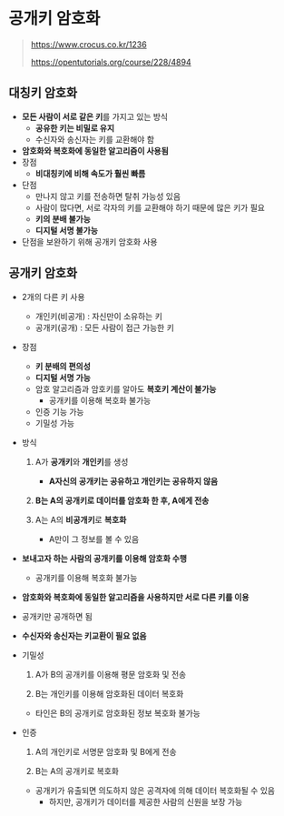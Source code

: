 # 공개키 암호화

> https://www.crocus.co.kr/1236
>
> https://opentutorials.org/course/228/4894

## 대칭키 암호화

- **모든 사람이 서로 같은 키**를 가지고 있는 방식
  - **공유한 키는 비밀로 유지**
  - 수신자와 송신자는 키를 교환해야 함
- **암호화와 복호화에 동일한 알고리즘이 사용됨**
- 장점
  - **비대칭키에 비해 속도가 훨씬 빠름**
- 단점
  - 만나지 않고 키를 전송하면 탈취 가능성 있음
  - 사람이 많다면, 서로 각자의 키를 교환해야 하기 때문에 많은 키가 필요
  - **키의 분배 불가능**
  - **디지털 서명 불가능**
- 단점을 보완하기 위해 공개키 암호화 사용



## 공개키 암호화

- 2개의 다른 키 사용

  - 개인키(비공개) : 자신만이 소유하는 키
  - 공개키(공개) : 모든 사람이 접근 가능한 키

- 장점

  - **키 분배의 편의성**
  - **디지털 서명 가능**
  - 암호 알고리즘과 암호키를 알아도 **복호키 계산이 불가능**
    - 공개키를 이용해 복호화 불가능
  - 인증 기능 가능
  - 기밀성 가능

- 방식

  1. A가 **공개키**와 **개인키**를 생성
     - **A자신의 공개키는 공유하고 개인키는 공유하지 않음**

  3. **B는 A의 공개키로 데이터를 암호화 한 후, A에게 전송**

  4. A는 A의 **비공개키**로 **복호화**
     - A만이 그 정보를 볼 수 있음

- **보내고자 하는 사람의 공개키를 이용해 암호화 수행**

  - 공개키를 이용해 복호화 불가능

- **암호화와 복호화에 동일한 알고리즘을 사용하지만 서로 다른 키를 이용**

- 공개키만 공개하면 됨

- **수신자와 송신자는 키교환이 필요 없음**

- 기밀성

  1. A가 B의 공개키를 이용해 평문 암호화 및 전송

  2. B는 개인키를 이용해 암호화된 데이터 복호화

  - 타인은 B의 공개키로 암호화된 정보 복호화 불가능

- 인증

  1. A의 개인키로 서명문 암호화 및 B에게 전송

  2. B는 A의 공개키로 복호화

  - 공개키가 유출되면 의도하지 않은 공격자에 의해 데이터 복호화될 수 있음
    - 하지만, 공개키가 데이터를 제공한 사람의 신원을 보장 가능